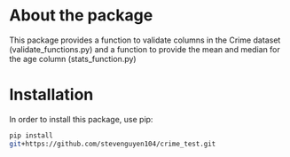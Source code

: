 # About the package
This package provides a function to validate columns in the Crime dataset (validate_functions.py) and a function to provide the mean and median for the age column (stats_function.py)

# Installation
In order to install this package, use pip:

```bash
pip install
git+https://github.com/stevenguyen104/crime_test.git
